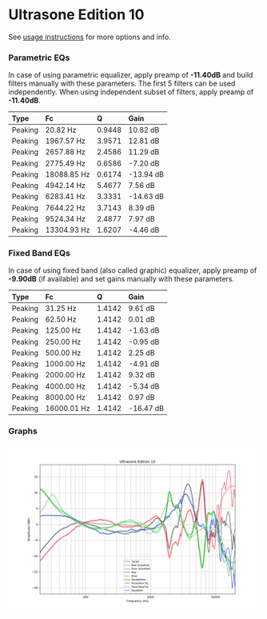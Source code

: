 # Ultrasone Edition 10
See [usage instructions](https://github.com/jaakkopasanen/AutoEq#usage) for more options and info.

### Parametric EQs
In case of using parametric equalizer, apply preamp of **-11.40dB** and build filters manually
with these parameters. The first 5 filters can be used independently.
When using independent subset of filters, apply preamp of **-11.40dB**.

| Type    | Fc          |      Q | Gain      |
|:--------|:------------|:-------|:----------|
| Peaking | 20.82 Hz    | 0.9448 | 10.82 dB  |
| Peaking | 1967.57 Hz  | 3.9571 | 12.81 dB  |
| Peaking | 2657.88 Hz  | 2.4586 | 11.29 dB  |
| Peaking | 2775.49 Hz  | 0.6586 | -7.20 dB  |
| Peaking | 18088.85 Hz | 0.6174 | -13.94 dB |
| Peaking | 4942.14 Hz  | 5.4677 | 7.56 dB   |
| Peaking | 6283.41 Hz  | 3.3331 | -14.63 dB |
| Peaking | 7644.22 Hz  | 3.7143 | 8.39 dB   |
| Peaking | 9524.34 Hz  | 2.4877 | 7.97 dB   |
| Peaking | 13304.93 Hz | 1.6207 | -4.46 dB  |

### Fixed Band EQs
In case of using fixed band (also called graphic) equalizer, apply preamp of **-9.90dB**
(if available) and set gains manually with these parameters.

| Type    | Fc          |      Q | Gain      |
|:--------|:------------|:-------|:----------|
| Peaking | 31.25 Hz    | 1.4142 | 9.61 dB   |
| Peaking | 62.50 Hz    | 1.4142 | 0.01 dB   |
| Peaking | 125.00 Hz   | 1.4142 | -1.63 dB  |
| Peaking | 250.00 Hz   | 1.4142 | -0.95 dB  |
| Peaking | 500.00 Hz   | 1.4142 | 2.25 dB   |
| Peaking | 1000.00 Hz  | 1.4142 | -4.91 dB  |
| Peaking | 2000.00 Hz  | 1.4142 | 9.32 dB   |
| Peaking | 4000.00 Hz  | 1.4142 | -5.34 dB  |
| Peaking | 8000.00 Hz  | 1.4142 | 0.97 dB   |
| Peaking | 16000.01 Hz | 1.4142 | -16.47 dB |

### Graphs
![](./Ultrasone%20Edition%2010.png)